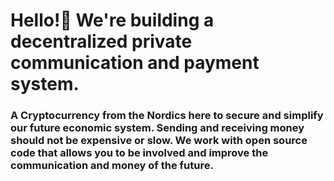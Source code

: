 # Hello!👋 We're building a decentralized private communication and payment system.
### A Cryptocurrency from the Nordics here to secure and simplify our future economic system. Sending and receiving money should not be expensive or slow. We work with open source code that allows you to be involved and improve the communication and money of the future.
